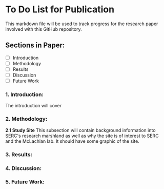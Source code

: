 # To Do List for Publication

This markdown file will be used to track progress for the research paper involved with this GitHub repository.

## Sections in Paper:
- [ ] Introduction
- [ ] Methodology
- [ ] Results
- [ ] Discussion
- [ ] Future Work

### 1. Introduction:

The introduction will cover

### 2. Methodology:

**2.1 Study Site** This subsection will contain background information into SERC's research marshland as well as why the site is of interest to SERC and the McLachlan lab. It should have some graphic of the site.

### 3. Results:


### 4. Discussion:


### 5. Future Work: